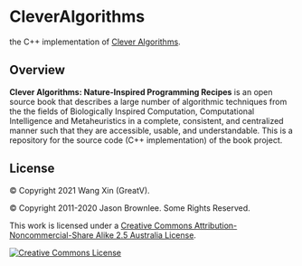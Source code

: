 # CleverAlgorithms

the C++ implementation of [Clever Algorithms](https://github.com/clever-algorithms/CleverAlgorithms).

## Overview

**Clever Algorithms: Nature-Inspired Programming Recipes** is an open source book that describes a large number of algorithmic techniques from the the fields of Biologically Inspired Computation, Computational Intelligence and Metaheuristics in a complete, consistent, and centralized manner such that they are accessible, usable, and understandable. This is a repository for the source code (C++ implementation) of the book project.


## License

&copy; Copyright 2021 Wang Xin (GreatV).

&copy; Copyright 2011-2020 Jason Brownlee. Some Rights Reserved.

This work is licensed under a <a rel="license" href="http://creativecommons.org/licenses/by-nc-sa/2.5/au/">Creative Commons Attribution-Noncommercial-Share Alike 2.5 Australia License</a>.

<a rel="license" href="http://creativecommons.org/licenses/by-nc-sa/2.5/au/"><img alt="Creative Commons License" style="border-width:0" src="http://i.creativecommons.org/l/by-nc-sa/2.5/au/88x31.png" /></a>